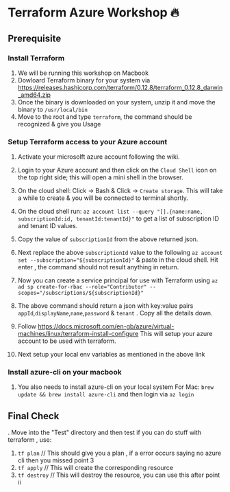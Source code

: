 # Terraform Azure Workshop :fire: 

## Prerequisite
### Install Terraform
1. We will be running this workshop on Macbook 
2. Dowloard Terraform binary for your system via https://releases.hashicorp.com/terraform/0.12.8/terraform_0.12.8_darwin_amd64.zip
3. Once the binary is downloaded on your system, unzip it and move the binary to `/usr/local/bin`
4. Move to the root and type `terraform`, the command should be recognized & give you Usage 

### Setup Terraform access to your Azure account
1. Activate your microsolft azure account following the wiki.
2. Login to your Azure account and then click on the `Cloud Shell` icon on the top right side; this will open a mini shell in the browser.
3. On the cloud shell: Click -> Bash & Click -> `Create storage`. This will take a while to create & you will be connected to terminal shortly.
4. On the cloud shell run: `az account list --query "[].{name:name, subscriptionId:id, tenantId:tenantId}"` to get a list of subscription ID and tenant ID values.
5. Copy the value of `subscriptionId` from the above returned json.
6. Next replace the above `subscriptionId` value to the following `az account set --subscription="${subscriptionId}"` & paste in the cloud shell. Hit enter , the command should not result anything in return.
7. Now you can create a service principal for use with Terraform using `az ad sp create-for-rbac --role="Contributor" --scopes="/subscriptions/${subscriptionId}"` 
8. The above command should return a json with key:value pairs `appId`,`displayName`,`name`,`password` & `tenant` . Copy all the details down. 






2. Follow https://docs.microsoft.com/en-gb/azure/virtual-machines/linux/terraform-install-configure
This will setup your azure account to be used with terraform.
3. Next setup your local env variables as mentioned in the above link

### Install azure-cli on your macbook
1. You also needs to install azure-cli on your local system
   For Mac:  `brew update && brew install azure-cli` and then login via `az login`

## Final Check 
. Move into the "Test" directory and then test if you can do stuff with terraform , use: 
   1. `tf plan` // This should give you a plan , if a error occurs saying no azure cli then you missed point 3
   2. `tf apply` // This will create the corresponding resource
   3. `tf destroy` // This will destroy the resource, you can use this after point ii
